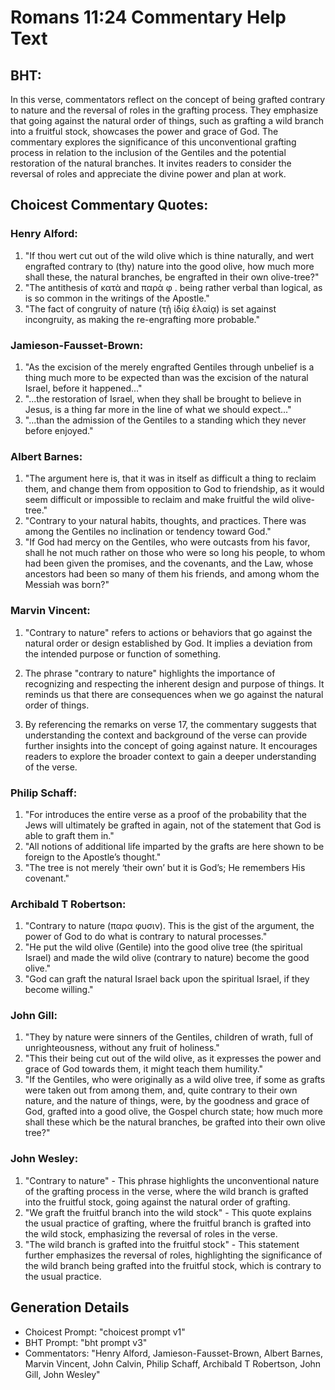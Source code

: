 # Romans 11:24 Commentary Help Text

## BHT:
In this verse, commentators reflect on the concept of being grafted contrary to nature and the reversal of roles in the grafting process. They emphasize that going against the natural order of things, such as grafting a wild branch into a fruitful stock, showcases the power and grace of God. The commentary explores the significance of this unconventional grafting process in relation to the inclusion of the Gentiles and the potential restoration of the natural branches. It invites readers to consider the reversal of roles and appreciate the divine power and plan at work.

## Choicest Commentary Quotes:
### Henry Alford:
1. "If thou wert cut out of the wild olive which is thine naturally, and wert engrafted contrary to (thy) nature into the good olive, how much more shall these, the natural branches, be engrafted in their own olive-tree?" 
2. "The antithesis of κατὰ and παρὰ φ . being rather verbal than logical, as is so common in the writings of the Apostle." 
3. "The fact of congruity of nature (τῇ ἰδίᾳ ἐλαίᾳ) is set against incongruity, as making the re-engrafting more probable."

### Jamieson-Fausset-Brown:
1. "As the excision of the merely engrafted Gentiles through unbelief is a thing much more to be expected than was the excision of the natural Israel, before it happened..."
2. "...the restoration of Israel, when they shall be brought to believe in Jesus, is a thing far more in the line of what we should expect..."
3. "...than the admission of the Gentiles to a standing which they never before enjoyed."

### Albert Barnes:
1. "The argument here is, that it was in itself as difficult a thing to reclaim them, and change them from opposition to God to friendship, as it would seem difficult or impossible to reclaim and make fruitful the wild olive-tree."
2. "Contrary to your natural habits, thoughts, and practices. There was among the Gentiles no inclination or tendency toward God."
3. "If God had mercy on the Gentiles, who were outcasts from his favor, shall he not much rather on those who were so long his people, to whom had been given the promises, and the covenants, and the Law, whose ancestors had been so many of them his friends, and among whom the Messiah was born?"

### Marvin Vincent:
1. "Contrary to nature" refers to actions or behaviors that go against the natural order or design established by God. It implies a deviation from the intended purpose or function of something.

2. The phrase "contrary to nature" highlights the importance of recognizing and respecting the inherent design and purpose of things. It reminds us that there are consequences when we go against the natural order of things.

3. By referencing the remarks on verse 17, the commentary suggests that understanding the context and background of the verse can provide further insights into the concept of going against nature. It encourages readers to explore the broader context to gain a deeper understanding of the verse.

### Philip Schaff:
1. "For introduces the entire verse as a proof of the probability that the Jews will ultimately be grafted in again, not of the statement that God is able to graft them in."
2. "All notions of additional life imparted by the grafts are here shown to be foreign to the Apostle’s thought."
3. "The tree is not merely ‘their own’ but it is God’s; He remembers His covenant."

### Archibald T Robertson:
1. "Contrary to nature (παρα φυσιν). This is the gist of the argument, the power of God to do what is contrary to natural processes."
2. "He put the wild olive (Gentile) into the good olive tree (the spiritual Israel) and made the wild olive (contrary to nature) become the good olive."
3. "God can graft the natural Israel back upon the spiritual Israel, if they become willing."

### John Gill:
1. "They by nature were sinners of the Gentiles, children of wrath, full of unrighteousness, without any fruit of holiness."
2. "This their being cut out of the wild olive, as it expresses the power and grace of God towards them, it might teach them humility."
3. "If the Gentiles, who were originally as a wild olive tree, if some as grafts were taken out from among them, and, quite contrary to their own nature, and the nature of things, were, by the goodness and grace of God, grafted into a good olive, the Gospel church state; how much more shall these which be the natural branches, be grafted into their own olive tree?"

### John Wesley:
1. "Contrary to nature" - This phrase highlights the unconventional nature of the grafting process in the verse, where the wild branch is grafted into the fruitful stock, going against the natural order of grafting.
2. "We graft the fruitful branch into the wild stock" - This quote explains the usual practice of grafting, where the fruitful branch is grafted into the wild stock, emphasizing the reversal of roles in the verse.
3. "The wild branch is grafted into the fruitful stock" - This statement further emphasizes the reversal of roles, highlighting the significance of the wild branch being grafted into the fruitful stock, which is contrary to the usual practice.


## Generation Details
- Choicest Prompt: "choicest prompt v1"
- BHT Prompt: "bht prompt v3"
- Commentators: "Henry Alford, Jamieson-Fausset-Brown, Albert Barnes, Marvin Vincent, John Calvin, Philip Schaff, Archibald T Robertson, John Gill, John Wesley"

